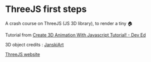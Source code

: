 # ThreeJS first steps

A crash course on ThreeJS (JS 3D library), to render a tiny :house:

Tutorial from [Create 3D Animation With Javascript Tutorial! - Dev Ed](https://www.youtube.com/watch?v=tsMHONmUkvI)

3D object credits : [JanskiArt](https://sketchfab.com/aftertheend.93)

[ThreeJS website](https://threejs.org/)